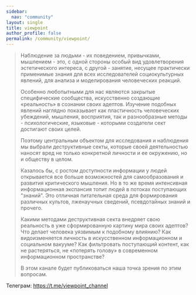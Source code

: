 ```yaml
---
sidebar:
  nav: "community"
layout: single
title: viewpoint
author_profile: false
permalink: /community/viewpoint/
---
```


> Наблюдение за людьми - их поведением, привычками, мышлением - это, с одной стороны особый вид удовлетворения эстетического интереса, с другой - занятие, несущее практически применимые знания для всех исследователей социокультурных явлений, для анализа и моделирования человеческих реакций. 
> 
> Особенно любопытными для нас являются закрытые специфические сообщества, искусственно создающие «реальность» в сознании своих адептов. Изучение подобных явлений наглядно показывает как пластичность человеческих убеждений, мышления, восприятия, так и разнообразные методы - психологические, языковые - которыми создатели сект достигают своих целей.
> 
> Поэтому центральным объектом для исследования и наблюдения мы выбрали деструктивные секты, которые своей деятельностью наносят вред не только конкретной личности и ее окружению, но и обществу в целом. 
> 
> Казалось бы, с ростом доступности информации у людей открывается все больше возможностей для самообразования и развития критического мышления. Но в то же время интенсивная информационная экспансия топит людей в потоках поступающих "знаний". Это отличная питательная среда для формирования различных культов, лженаучных сведений, псевдотайных знаний и прочего.
> 
> Какими методами деструктивная секта внедряет свою реальность в уже сформированную картину мира своих адептов? Что делает человека уязвимым к подобному влиянию? Как видоизменяется личность в искусственном информационном и социальном вакууме? Как фильтровать поступающий контент, как не растеряться, не «потерять голову» в современном информационном пространстве?
> 
> В этом канале будет публиковаться наша точка зрения по этим вопросам.

Телеграм: <https://t.me/viewpoint_channel>